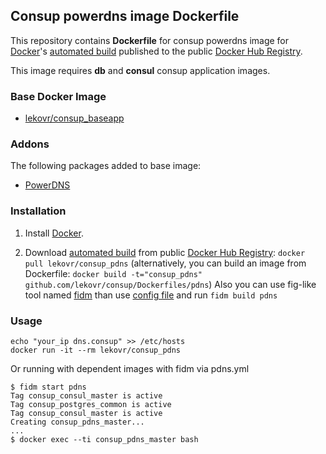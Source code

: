 ## Consup powerdns image Dockerfile

This repository contains **Dockerfile** for consup powerdns image
for [Docker](https://www.docker.com/)'s [automated build](https://registry.hub.docker.com/u/lekovr/consup_pdns/) 
published to the public [Docker Hub Registry](https://registry.hub.docker.com/).

This image requires **db** and **consul** consup application images.

### Base Docker Image

* [lekovr/consup_baseapp](https://registry.hub.docker.com/u/lekovr/consup_baseapp/)

### Addons

The following packages added to base image:

* [PowerDNS](https://www.powerdns.com/)

### Installation

1. Install [Docker](https://www.docker.com/).

2. Download [automated build](https://registry.hub.docker.com/u/lekovr/consup_pdns/) from public
 [Docker Hub Registry](https://registry.hub.docker.com/): `docker pull lekovr/consup_pdns`
   (alternatively, you can build an image from Dockerfile: `docker build -t="consup_pdns" github.com/lekovr/consup/Dockerfiles/pdns`)
   Also you can use fig-like tool named [fidm](https://github.com/LeKovr/fidm) than use [config file](https://github.com/LeKovr/consup/blob/master/pdns.yml) and run `fidm build pdns`

### Usage

    echo "your_ip dns.consup" >> /etc/hosts
    docker run -it --rm lekovr/consup_pdns

Or running with dependent images with fidm via pdns.yml

    $ fidm start pdns
    Tag consup_consul_master is active
    Tag consup_postgres_common is active
    Tag consup_consul_master is active
    Creating consup_pdns_master...
    ...
    $ docker exec --ti consup_pdns_master bash

